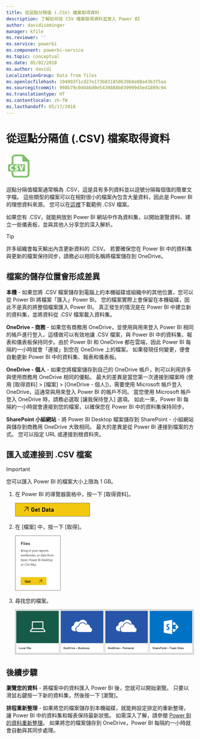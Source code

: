 ```yaml
---
title: 從逗點分隔值 (.CSV) 檔案取得資料
description: 了解如何從 CSV 檔案取得資料並放入 Power BI
author: davidiseminger
manager: kfile
ms.reviewer: ''
ms.service: powerbi
ms.component: powerbi-service
ms.topic: conceptual
ms.date: 05/02/2018
ms.author: davidi
LocalizationGroup: Data from files
ms.openlocfilehash: 194993f1cd27e173b831850639b8e88a43b3f5aa
ms.sourcegitcommit: 998b79c0dd46d0e5439888b83999945ed1809c94
ms.translationtype: HT
ms.contentlocale: zh-TW
ms.lasthandoff: 05/17/2018
---
```

# <a name="get-data-from-comma-separated-value-csv-files"></a>從逗點分隔值 (.CSV) 檔案取得資料
![](media/service-comma-separated-value-files/csv_icon.png)

逗點分隔值檔案通常稱為 .CSV，這是具有多列資料並以逗號分隔每個值的簡單文字檔。 這些類型的檔案可以在相對很小的檔案內包含大量資料，因此是 Power BI 的理想資料來源。 您可以在[這裡](http://go.microsoft.com/fwlink/?LinkID=619356)下載範例 .CSV 檔案。

如果您有 .CSV，就能夠放到 Power BI 網站中作為資料集，以開始瀏覽資料、建立一些儀表板，並與其他人分享您的深入解析。

>[!TIP]
>許多組織會每天輸出內含更新資料的 .CSV。 若要確保您在 Power BI 中的資料集與更新的檔案保持同步，請務必以相同名稱將檔案儲存到 OneDrive。

## <a name="where-your-file-is-saved-makes-a-difference"></a>檔案的儲存位置會形成差異
**本機** - 如果您將 .CSV 檔案儲存到電腦上的本機磁碟或組織中的其他位置，您可以從 Power BI 將檔案「匯入」Power BI。 您的檔案實際上會保留在本機磁碟，因此不是真的將整個檔案匯入 Power BI。 真正發生的情況是在 Power BI 中建立新的資料集，並將資料從 .CSV 檔案載入資料集。

**OneDrive - 商務** - 如果您有商務用 OneDrive，並使用與用來登入 Power BI 相同的帳戶進行登入，這樣做可以有效地讓 .CSV 檔案，與 Power BI 中的資料集、報表和儀表板保持同步。由於 Power BI 和 OneDrive 都在雲端，因此 Power BI 每隔約一小時就會「連接」到您在 OneDrive 上的檔案。 如果發現任何變更，便會自動更新 Power BI 中的資料集、報表和儀表板。

**OneDrive - 個人** - 如果您將檔案儲存到自己的 OneDrive 帳戶，則可以利用許多與使用商務用 OneDrive 相同的優點。 最大的差異是當您第一次連接到檔案時 (使用 [取得資料] > [檔案] > [OneDrive - 個人])，需要使用 Microsoft 帳戶登入 OneDrive，這通常與用來登入 Power BI 的帳戶不同。 當您使用 Microsoft 帳戶登入 OneDrive 時，請務必選取 [讓我保持登入] 選項。 如此一來，Power BI 每隔約一小時就會連接到您的檔案，以確保您在 Power BI 中的資料集保持同步。

**SharePoint 小組網站** - 將 Power BI Desktop 檔案儲存到 SharePoint - 小組網站與儲存到商務用 OneDrive 大致相同。 最大的差異是從 Power BI 連接到檔案的方式。 您可以指定 URL 或連接到根資料夾。

## <a name="import-or-connect-to-a-csv-file"></a>匯入或連接到 .CSV 檔案
>[!IMPORTANT]
>您可以匯入 Power BI 的檔案大小上限為 1 GB。

1. 在 Power BI 的導覽器窗格中，按一下 [取得資料]。
   
   ![](media/service-comma-separated-value-files/csv_get_data_button.png)
2. 在 [檔案] 中，按一下 [取得]。
   
   ![](media/service-comma-separated-value-files/csv_files_get.png)
3. 尋找您的檔案。
   
   ![](media/service-comma-separated-value-files/csv_find_your_file.png)

## <a name="next-steps"></a>後續步驟
**瀏覽您的資料** - 將檔案中的資料匯入 Power BI 後，您就可以開始瀏覽。 只要以滑鼠右鍵按一下新的資料集，然後按一下 [瀏覽]。

**排程重新整理** - 如果將您的檔案儲存到本機磁碟，就能夠設定排定的重新整理，讓 Power BI 中的資料集和報表保持最新狀態。 如需深入了解，請參閱 [Power BI 的資料重新整理](refresh-data.md)。 如果將您的檔案儲存到 OneDrive，Power BI 每隔約一小時就會自動與其同步處理。


